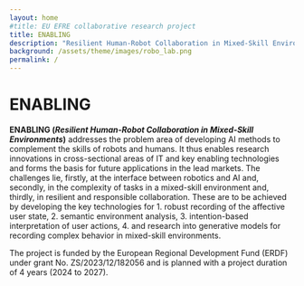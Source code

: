 ```yaml
---
layout: home
#title: EU EFRE collaborative research project 
title: ENABLING
description: "Resilient Human-Robot Collaboration in Mixed-Skill Environments"
background: /assets/theme/images/robo_lab.png
permalink: /
---
```

# ENABLING
**ENABLING (*Resilient Human-Robot Collaboration in Mixed-Skill Environments*)** addresses the problem area of developing AI methods to complement the skills of robots and humans. It thus enables research innovations in cross-sectional areas of IT and key enabling technologies and forms the basis for future applications in the lead markets. The challenges lie, firstly, at the interface between robotics and AI and, secondly, in the complexity of tasks in a mixed-skill environment and, thirdly, in resilient and responsible collaboration. These are to be achieved by developing the key technologies for 1. robust recording of the affective user state, 2. semantic environment analysis, 3. intention-based interpretation of user actions, 4. and research into generative models for recording complex behavior in mixed-skill environments.


The project is funded by the European Regional Development Fund (ERDF) under grant No. ZS/2023/12/182056 and is planned with a project duration of 4 years (2024 to 2027).